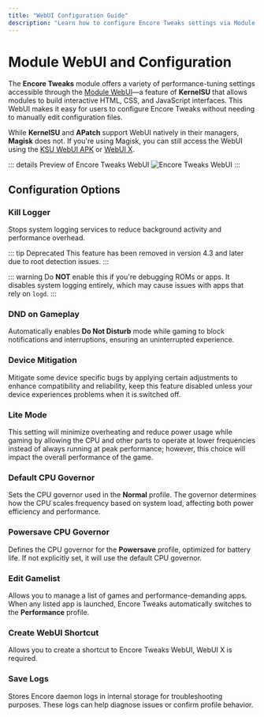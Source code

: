 ```yaml
---
title: "WebUI Configuration Guide"
description: "Learn how to configure Encore Tweaks settings via Module WebUI for optimized performance on Android devices."
---
```


# Module WebUI and Configuration

The **Encore Tweaks** module offers a variety of performance-tuning settings accessible through the [Module WebUI](https://kernelsu.org/guide/module-webui.html)—a feature of **KernelSU** that allows modules to build interactive HTML, CSS, and JavaScript interfaces. This WebUI makes it easy for users to configure Encore Tweaks without needing to manually edit configuration files.

While **KernelSU** and **APatch** support WebUI natively in their managers, **Magisk** does not. If you're using Magisk, you can still access the WebUI using the [KSU WebUI APK](https://t.me/rem01schannel/636) or [WebUI X](https://play.google.com/store/apps/details?id=com.dergoogler.mmrl.wx).

::: details Preview of Encore Tweaks WebUI
![Encore Tweaks WebUI](/Screenshot_20250520-161223_MMRL.avif)
:::

## Configuration Options

### Kill Logger
Stops system logging services to reduce background activity and performance overhead.

::: tip Deprecated
This feature has been removed in version 4.3 and later due to root detection issues.
:::

::: warning
Do **NOT** enable this if you're debugging ROMs or apps. It disables system logging entirely, which may cause issues with apps that rely on `logd`.
:::

### DND on Gameplay
Automatically enables **Do Not Disturb** mode while gaming to block notifications and interruptions, ensuring an uninterrupted experience.

### Device Mitigation
Mitigate some device specific bugs by applying certain adjustments to enhance compatibility and reliability, keep this feature disabled unless your device experiences problems when it is switched off.

### Lite Mode
This setting will minimize overheating and reduce power usage while gaming by allowing the CPU and other parts to operate at lower frequencies instead of always running at peak performance; however, this choice will impact the overall performance of the game.

### Default CPU Governor
Sets the CPU governor used in the **Normal** profile. The governor determines how the CPU scales frequency based on system load, affecting both power efficiency and performance.

### Powersave CPU Governor
Defines the CPU governor for the **Powersave** profile, optimized for battery life. If not explicitly set, it will use the default CPU governor.

### Edit Gamelist
Allows you to manage a list of games and performance-demanding apps. When any listed app is launched, Encore Tweaks automatically switches to the **Performance** profile.

### Create WebUI Shortcut
Allows you to create a shortcut to Encore Tweaks WebUI, WebUI X is required.

### Save Logs
Stores Encore daemon logs in internal storage for troubleshooting purposes. These logs can help diagnose issues or confirm profile behavior.
